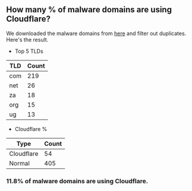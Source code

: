 ## How many % of malware domains are using Cloudflare?


We downloaded the malware domains from [here](https://urlhaus.abuse.ch) and filter out duplicates.
Here's the result.


[//]: # (start replacement)


- Top 5 TLDs

| TLD | Count |
| --- | --- |
| com | 219 |
| net | 26 |
| za | 18 |
| org | 15 |
| ug | 13 |


- Cloudflare %

| Type | Count |
| --- | --- |
| Cloudflare | 54 |
| Normal | 405 |


### 11.8% of malware domains are using Cloudflare.